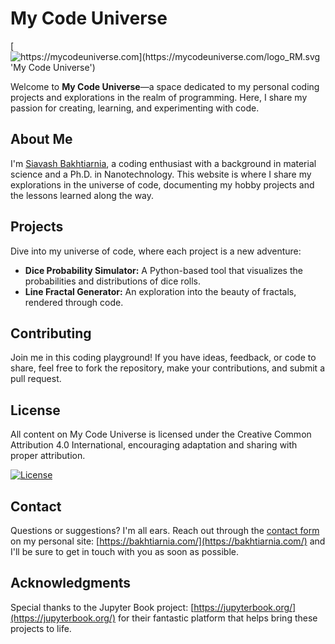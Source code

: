 # My Code Universe

[![https://mycodeuniverse.com](https://mycodeuniverse.com/logo_RM.svg 'My Code Universe')](https://mycodeuniverse.com/)

Welcome to **My Code Universe**—a space dedicated to my personal coding projects and explorations in the realm of programming. Here, I share my passion for creating, learning, and experimenting with code.

## About Me

I'm [Siavash Bakhtiarnia](https://bakhtiarnia.com), a coding enthusiast with a background in material science and a Ph.D. in Nanotechnology. This website is where I share my explorations in the universe of code, documenting my hobby projects and the lessons learned along the way.

## Projects

Dive into my universe of code, where each project is a new adventure:

- **Dice Probability Simulator:** A Python-based tool that visualizes the probabilities and distributions of dice rolls.
- **Line Fractal Generator:** An exploration into the beauty of fractals, rendered through code.

## Contributing

Join me in this coding playground! If you have ideas, feedback, or code to share, feel free to fork the repository, make your contributions, and submit a pull request.

## License

All content on My Code Universe is licensed under the Creative Common Attribution 4.0 International, encouraging adaptation and sharing with proper attribution.

[![License](https://img.shields.io/badge/License-CC%20BY%204.0-blue.svg)](https://creativecommons.org/licenses/by/4.0/)

## Contact

Questions or suggestions? I'm all ears. Reach out through the [contact form](https://bakhtiarnia.com/en/form) on my personal site: [https://bakhtiarnia.com/](https://bakhtiarnia.com/) and I'll be sure to get in touch with you as soon as possible.

## Acknowledgments

Special thanks to the Jupyter Book project: [https://jupyterbook.org/](https://jupyterbook.org/)
 for their fantastic platform that helps bring these projects to life.
